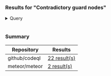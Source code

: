 ### Results for "Contradictory guard nodes"

<details>
<summary>Query</summary>

```ql
/**
 * @name Contradictory guard nodes
 * 
 * @description Snippet from "UselessComparisonTest.ql"
 */

import javascript

/**
 * Holds if there are any contradictory guard nodes in `container`.
 *
 * We use this to restrict reachability analysis to a small set of containers.
 */
predicate hasContradictoryGuardNodes(StmtContainer container) {
  exists(ConditionGuardNode guard |
    RangeAnalysis::isContradictoryGuardNode(guard) and
    container = guard.getContainer()
  )
}

from StmtContainer c
where hasContradictoryGuardNodes(c)
select c, c.getNumLines()
```

</details>

<br />

### Summary

| Repository | Results |
| --- | --- |
| github/codeql | [22 result(s)](#file-result-1-github-codeql-md) |
| meteor/meteor | [2 result(s)](#file-result-2-meteor-meteor-md) |